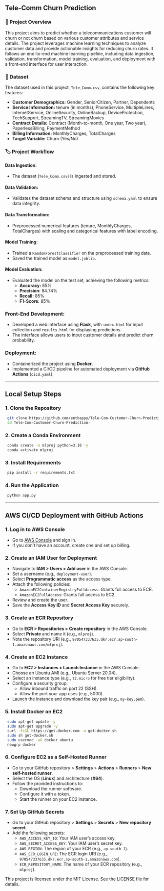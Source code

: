 ## Tele-Comm Churn Prediction

### 📌 Project Overview

This project aims to predict whether a telecommunications customer will churn or not churn based on various customer attributes and service details. The project leverages machine learning techniques to analyze customer data and provide actionable insights for reducing churn rates. It follows an end-to-end machine learning pipeline, including data ingestion, validation, transformation, model training, evaluation, and deployment with a front-end interface for user interaction.



### 📂 Dataset

The dataset used in this project, `Tele_Comm.csv`, contains the following key features:

- **Customer Demographics:** Gender, SeniorCitizen, Partner, Dependents
- **Service Information:** tenure (in months), PhoneService, MultipleLines, InternetService, OnlineSecurity, OnlineBackup, DeviceProtection, TechSupport, StreamingTV, StreamingMovies
- **Contract Details:** Contract (Month-to-month, One year, Two year), PaperlessBilling, PaymentMethod
- **Billing Information:** MonthlyCharges, TotalCharges
- **Target Variable:** Churn (Yes/No)

### 🏷️ Project Workflow

#### **Data Ingestion:**
- The dataset (`Tele_Comm.csv`) is ingested and stored.

#### **Data Validation:**
- Validates the dataset schema and structure using `schema.yaml` to ensure data integrity.

#### **Data Transformation:**
- Preprocessed numerical features (tenure, MonthlyCharges, TotalCharges) with scaling and categorical features with label encoding.

#### **Model Training:**
- Trained a `RandomForestClassifier` on the preprocessed training data.
- Saved the trained model as `model.joblib`.

#### **Model Evaluation:**
- Evaluated the model on the test set, achieving the following metrics:
  - **Accuracy:** 85%
  - **Precision:** 84.74%
  - **Recall:** 85%
  - **F1-Score:** 85%

### **Front-End Development:**
- Developed a web interface using **Flask**, with `index.html` for input collection and `results.html` for displaying predictions.
- The interface allows users to input customer details and predict churn probability.

### **Deployment:**
- Containerized the project using **Docker**.
- Implemented a CI/CD pipeline for automated deployment via **GitHub Actions** (`cicd.yaml`).

---

## **Local Setup Steps**

### **1. Clone the Repository**
```bash
 git clone https://github.com/entbappy/Tele-Com-Customer-Churn-Prediction.git
 cd Tele-Com-Customer-Churn-Prediction-
```

### **2. Create a Conda Environment**
```bash
 conda create -n mlproj python=3.10 -y
 conda activate mlproj
```

### **3. Install Requirements**
```bash
 pip install -r requirements.txt
```

### **4. Run the Application**
```bash
 python app.py
```

---

## **AWS CI/CD Deployment with GitHub Actions**

### **1. Log in to AWS Console**
- Go to [AWS Console](https://aws.amazon.com/) and sign in.
- If you don’t have an account, create one and set up billing.

### **2. Create an IAM User for Deployment**
- Navigate to **IAM > Users > Add user** in the AWS Console.
- Set a username (e.g., `deployment-user`).
- Select **Programmatic access** as the access type.
- Attach the following policies:
  - `AmazonEC2ContainerRegistryFullAccess`: Grants full access to ECR.
  - `AmazonEC2FullAccess`: Grants full access to EC2.
- Review and create the user.
- Save the **Access Key ID** and **Secret Access Key** securely.

### **3. Create an ECR Repository**
- Go to **ECR > Repositories > Create repository** in the AWS Console.
- Select **Private** and name it (e.g., `mlproj`).
- Note the repository URI (e.g., `970547337635.dkr.ecr.ap-south-1.amazonaws.com/mlproj`).

### **4. Create an EC2 Instance**
- Go to **EC2 > Instances > Launch Instance** in the AWS Console.
- Choose an Ubuntu AMI (e.g., Ubuntu Server 20.04).
- Select an instance type (e.g., `t2.micro` for free tier eligibility).
- Configure a security group:
  - Allow inbound traffic on port 22 (SSH).
  - Allow the port your app uses (e.g., 5000).
- Launch the instance and download the key pair (e.g., `my-key.pem`).

### **5. Install Docker on EC2**
```bash
 sudo apt-get update -y
 sudo apt-get upgrade -y
 curl -fsSL https://get.docker.com -o get-docker.sh
 sudo sh get-docker.sh
 sudo usermod -aG docker ubuntu
 newgrp docker
```

### **6. Configure EC2 as a Self-Hosted Runner**
- Go to your GitHub repository > **Settings** > **Actions** > **Runners** > **New self-hosted runner**.
- Select the OS (**Linux**) and architecture (**X64**).
- Follow the provided instructions to:
  - Download the runner software.
  - Configure it with a token.
  - Start the runner on your EC2 instance.

### **7. Set Up GitHub Secrets**
- Go to your GitHub repository > **Settings** > **Secrets** > **New repository secret**.
- Add the following secrets:
  - `AWS_ACCESS_KEY_ID`: Your IAM user’s access key.
  - `AWS_SECRET_ACCESS_KEY`: Your IAM user’s secret key.
  - `AWS_REGION`: The region of your ECR (e.g., `ap-south-1`).
  - `AWS_ECR_LOGIN_URI`: The ECR login URI (e.g., `970547337635.dkr.ecr.ap-south-1.amazonaws.com`).
  - `ECR_REPOSITORY_NAME`: The name of your ECR repository (e.g., `mlproj`).



This project is licensed under the MIT License. See the LICENSE file for details.
